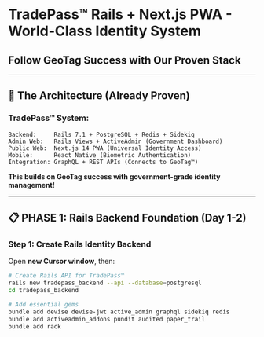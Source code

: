 # TradePass™ Rails + Next.js PWA - World-Class Identity System
## Follow GeoTag Success with Our Proven Stack

---

## 🎯 **The Architecture (Already Proven)**

### **TradePass™ System:**
```
Backend:     Rails 7.1 + PostgreSQL + Redis + Sidekiq
Admin Web:   Rails Views + ActiveAdmin (Government Dashboard)
Public Web:  Next.js 14 PWA (Universal Identity Access)
Mobile:      React Native (Biometric Authentication)
Integration: GraphQL + REST APIs (Connects to GeoTag™)
```

**This builds on GeoTag success with government-grade identity management!**

---

## 📋 **PHASE 1: Rails Backend Foundation (Day 1-2)**

### **Step 1: Create Rails Identity Backend**

Open **new Cursor window**, then:

```bash
# Create Rails API for TradePass™
rails new tradepass_backend --api --database=postgresql
cd tradepass_backend

# Add essential gems
bundle add devise devise-jwt active_admin graphql sidekiq redis
bundle add activeadmin_addons pundit audited paper_trail
bundle add rack